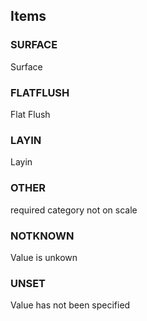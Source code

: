 

<!-- end of short definition -->
## Items

### SURFACE
Surface

### FLATFLUSH
Flat Flush

### LAYIN
Layin

### OTHER
required category not on scale

### NOTKNOWN
Value is unkown

### UNSET
Value has not been specified
